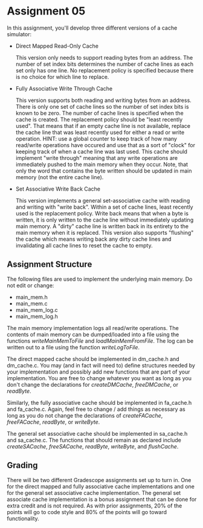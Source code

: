 # Assignment 05

In this assignment, you'll develop three different versions of
a cache simulator:

* Direct Mapped Read-Only Cache

  This version only needs to support reading bytes from an address.
  The number of set index bits determines the number of cache lines as each
  set only has one line. No replacement policy is specified because there is
  no choice for which line to replace. 

* Fully Associative Write Through Cache

  This version supports both reading and writing bytes from an address.
  There is only one set of cache lines so the number of set index bits is known
  to be zero. The number of cache lines is specified when the cache is created.
  The replacement policy should be "least recently used". That means that if an
  empty cache line is not available, replace the cache line that was least recently
  used for either a read or write operation. HINT: use a global counter to keep track
  of how many read/write operations have occured and use that as a sort of "clock" for 
  keeping track of when a cache line was last used. This cache should implement 
  "write through" meaning that any write operations are immediately pushed to the main
  memory when they occur. Note, that only the word that contains the byte written should
  be updated in main memory (not the entire cache line).

* Set Associative Write Back Cache

  This version implements a general set-associative cache with reading and writing
  with "write back". Within a set of cache lines, least recently used is the replacement
  policy. Write back means that when a byte is written, it is only written to the cache line
  without immediately updating main memory. A "dirty" cache line is written back in its entirety
  to the main memory when it is replaced. This version also supports "flushing" the cache which
  means writing back any dirty cache lines and invalidating all cache lines to reset the cache
  to empty.

## Assignment Structure

The following files are used to implement the underlying main memory. Do not edit or change:
* main_mem.h
* main_mem.c
* main_mem_log.c
* main_mem_log.h

The main memory implementation logs all read/write operations. The contents of main memory can be dumped/loaded
into a file using the functions *writeMainMemToFile* and *loadMainMemFromFile*. The log can be written out to a file
using the function *writeLogToFile*.

The direct mapped cache should be implemented in dm_cache.h and dm_cache.c. You may (and in fact will need to)
define structures needed by your implementation and possibly add new functions that are part of your implementation.
You are free to change whatever you want as long as you don't change the declarations for *createDMCache*, *freeDMCache*, or *readByte*.

Similarly, the fully associative cache should be implemented in fa_cache.h and fa_cache.c. Again, feel free to
change / add things as necessary as long as you do not change the declarations of *createFACache*, *freeFACache*, *readByte*, or *writeByte*.

The general set associative cache should be implemented in sa_cache.h and sa_cache.c. The functions that should
remain as declared include *createSACache*, *freeSACache*, *readByte*, *writeByte*, and *flushCache*.

## Grading

There will be two different Gradescope assignments set up to turn in. One for the direct mapped and fully associative cache
implementations and one for the general set associative cache implementation. The general set associate cache 
implementation is a bonus assignment that can be done for extra credit and is not required. As with prior assignments,
20% of the points will go to code style and 80% of the points will go toward functionality.
 
